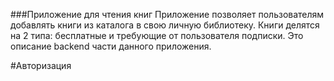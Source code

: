 ###Приложение для чтения книг
Приложение позволяет пользователям добавлять книги из каталога в свою личную библиотеку. Книги делятся на 2 типа: бесплатные и требующие от пользователя подписки. Это описание backend части данного приложения.

#Авторизация
